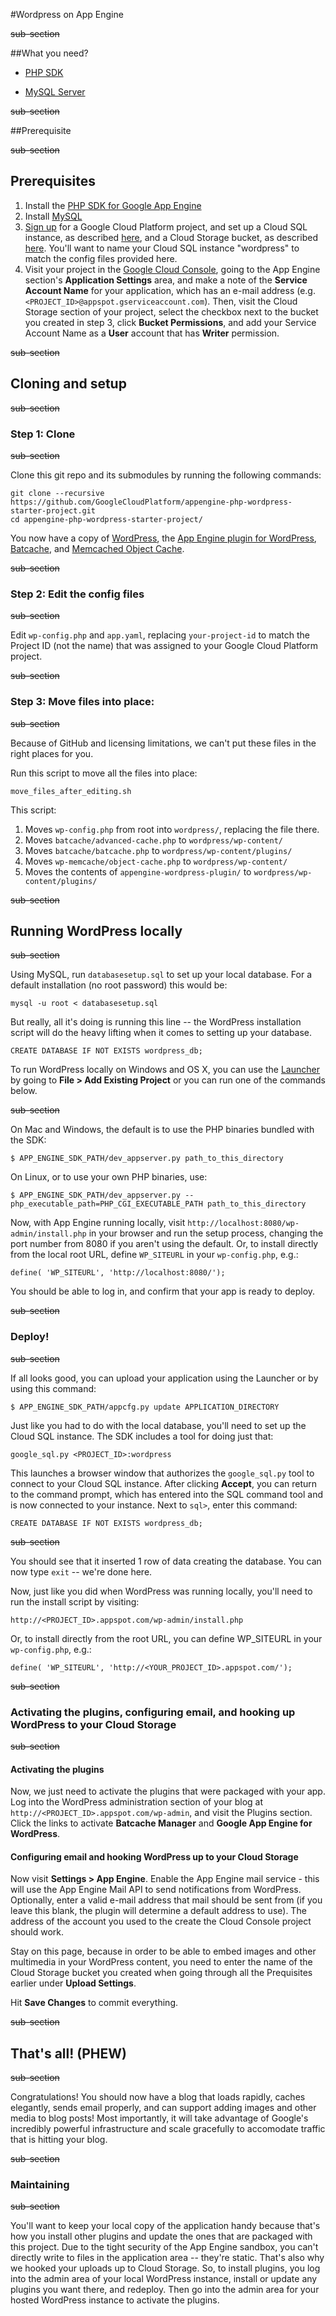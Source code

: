 #Wordpress on App Engine

~~sub-section~~

##What you need?

- [PHP SDK](https://developers.google.com/appengine/downloads#Google_App_Engine_SDK_for_PHP)

- [MySQL Server](http://dev.mysql.com/downloads/)

~~sub-section~~

##Prerequisite

~~sub-section~~

## Prerequisites

1. Install the [PHP SDK for Google App Engine](https://developers.google.com/appengine/downloads#Google_App_Engine_SDK_for_PHP)
2. Install [MySQL](http://dev.mysql.com/downloads/)
3. [Sign up](http://cloud.google.com/console) for a Google Cloud Platform project, and
set up a Cloud SQL instance, as described [here](https://developers.google.com/cloud-sql/docs/instances), and a
Cloud Storage bucket, as described [here](https://developers.google.com/storage/docs/signup). You'll want to name
your Cloud SQL instance "wordpress" to match the config files provided here.
4. Visit your project in the
[Google Cloud Console](http://cloud.google.com/console), going to the App Engine section's **Application Settings**
area, and make a note of the **Service Account Name** for your application, which has an e-mail address
(e.g. `<PROJECT_ID>@appspot.gserviceaccount.com`). Then, visit the Cloud Storage section of your project,
select the checkbox next to the bucket you created in step 3, click
**Bucket Permissions**, and add your Service Account Name as a **User** account that has **Writer** permission.

~~sub-section~~

## Cloning and setup

~~sub-section~~

### Step 1: Clone

~~sub-section~~

Clone this git repo and its submodules by running the following commands:

    git clone --recursive https://github.com/GoogleCloudPlatform/appengine-php-wordpress-starter-project.git
    cd appengine-php-wordpress-starter-project/

You now have a copy of [WordPress](http://wordpress.org/), the
[App Engine plugin for WordPress](http://wordpress.org/plugins/google-app-engine/),
[Batcache](http://wordpress.org/plugins/batcache/), and
[Memcached Object Cache](http://wordpress.org/plugins/memcached/).

~~sub-section~~

### Step 2: Edit the config files

~~sub-section~~

Edit `wp-config.php` and `app.yaml`, replacing `your-project-id`
to match the Project ID (not the name) that was assigned to your
Google Cloud Platform project.

~~sub-section~~

### Step 3: Move files into place:

~~sub-section~~

Because of GitHub and licensing limitations, we can't put these files in the right places for you.

Run this script to move all the files into place:

    move_files_after_editing.sh

This script:

1. Moves `wp-config.php` from root into `wordpress/`, replacing the file there.
2. Moves `batcache/advanced-cache.php` to `wordpress/wp-content/`
3. Moves `batcache/batcache.php` to `wordpress/wp-content/plugins/`
4. Moves `wp-memcache/object-cache.php` to `wordpress/wp-content/`
5. Moves the contents of `appengine-wordpress-plugin/` to `wordpress/wp-content/plugins/`

~~sub-section~~

## Running WordPress locally

~~sub-section~~

Using MySQL, run `databasesetup.sql` to set up your local database. For a default installation (no root password)
this would be:

    mysql -u root < databasesetup.sql

But really, all it's doing is running this line -- the WordPress installation script will do the heavy lifting
when it comes to setting up your database.

    CREATE DATABASE IF NOT EXISTS wordpress_db;

To run WordPress locally on Windows and OS X, you can use the
[Launcher](https://developers.google.com/appengine/downloads#Google_App_Engine_SDK_for_PHP)
by going to **File > Add Existing Project** or you can run one of the commands below.

~~sub-section~~

On Mac and Windows, the default is to use the PHP binaries bundled with the SDK:

    $ APP_ENGINE_SDK_PATH/dev_appserver.py path_to_this_directory

On Linux, or to use your own PHP binaries, use:

    $ APP_ENGINE_SDK_PATH/dev_appserver.py --php_executable_path=PHP_CGI_EXECUTABLE_PATH path_to_this_directory

Now, with App Engine running locally, visit `http://localhost:8080/wp-admin/install.php` in your browser and run
the setup process, changing the port number from 8080 if you aren't using the default.
Or, to install directly from the local root URL, define `WP_SITEURL` in your `wp-config.php`, e.g.:

    define( 'WP_SITEURL', 'http://localhost:8080/');

You should be able to log in, and confirm that your app is ready to deploy.

~~sub-section~~

### Deploy!

~~sub-section~~

If all looks good, you can upload your application using the Launcher or by using this command:

    $ APP_ENGINE_SDK_PATH/appcfg.py update APPLICATION_DIRECTORY

Just like you had to do with the local database, you'll need to set up the Cloud SQL instance. The SDK includes
a tool for doing just that:

    google_sql.py <PROJECT_ID>:wordpress

This launches a browser window that authorizes the `google_sql.py` tool to connect to your Cloud SQL instance.
After clicking **Accept**, you can return to the command prompt, which has entered into the SQL command tool
and is now connected to your instance. Next to `sql>`, enter this command:

    CREATE DATABASE IF NOT EXISTS wordpress_db;

~~sub-section~~

You should see that it inserted 1 row of data creating the database. You can now type `exit` -- we're done here.

Now, just like you did when WordPress was running locally, you'll need to run the install script by visiting:

    http://<PROJECT_ID>.appspot.com/wp-admin/install.php

Or, to install directly from the root URL, you can define WP_SITEURL in your `wp-config.php`, e.g.:

    define( 'WP_SITEURL', 'http://<YOUR_PROJECT_ID>.appspot.com/');

~~sub-section~~


### Activating the plugins, configuring email, and hooking up WordPress to your Cloud Storage

~~sub-section~~

#### Activating the plugins

Now, we just need to activate the plugins that were packaged with your app. Log into the WordPress
administration section of your blog at `http://<PROJECT_ID>.appspot.com/wp-admin`, and visit the
Plugins section. Click the links to activate **Batcache Manager** and **Google App Engine for WordPress**.

#### Configuring email and hooking WordPress up to your Cloud Storage

Now visit **Settings > App Engine**. Enable the App Engine mail service - this will use the App Engine Mail
API to send notifications from WordPress. Optionally, enter a valid e-mail address that mail should be sent
from (if you leave this blank, the plugin will determine a default address to use). The address of the account
you used to the create the Cloud Console project should work.

Stay on this page, because in order to be able to embed images and other multimedia in your WordPress content,
you need to enter the name of the Cloud Storage bucket you created when going through all the Prequisites earlier
under **Upload Settings**.

Hit **Save Changes** to commit everything.

~~sub-section~~

## That's all! (PHEW)

~~sub-section~~

Congratulations! You should now have a blog that loads rapidly, caches elegantly,
sends email properly, and can support adding images and other media to blog posts! Most importantly,
it will take advantage of Google's incredibly powerful infrastructure and scale gracefully to
accomodate traffic that is hitting your blog.

~~sub-section~~

### Maintaining

~~sub-section~~

You'll want to keep your local copy of the application handy because that's how you install other plugins and update
the ones that are packaged with this project. Due to the tight security of the
App Engine sandbox, you can't directly write to files in the application area -- they're static. That's
also why we hooked your uploads up to Cloud Storage. So, to install plugins, you log into the admin area
of your local WordPress instance, install or update any plugins you want there, and
redeploy. Then go into the admin area for your hosted WordPress instance to activate the plugins.

